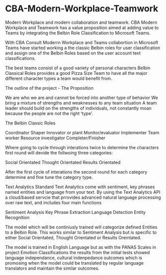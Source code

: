 # CBA-Modern-Workplace-Teamwork
Modern Workplace and modern collaboration and teamwork. CBA Modern Workplace and Teamwork has a value proposition aimed at adding value to Teams by integrating the Belbin Role Classification to Microsoft Teams.

With CBA Consult Moderrn Workplace and Teams collabortion in Microsoft Teams have started working a the classic Belbin roles for user classification and assign one of the Belbin Roles based on the user account text classifications.

The best teams consist of a good variety of personal characters Belbin Classical Roles provides a good Pizza Size Team to have all the major different character types a team would benefit from.

The outline of the project - The Proposition

We are who we are and cannot be forced into another type of behavior
We bring a mixture of strengths and weaknesses to any team situation
A team leader should build on the strengths of individuals, not constantly moan because the people are not the right ‘type’.

The Belbin Classic Roles

Coordinator
Shaper
Innovator or plant
Monitor/evaluator
Implementer
Team worker
Resource investigator
Completer/Finisher

Where going to cycle through interations twice to determine the characters first round will devide the follwoing three categories:

Social Orientated
Thought Orientated
Results Orientated

After the first cycle of interations the second round for each category determine and fine tune the category type.

Text Analytics
Standard Text Analytics come with sentiment, key phrases named entities and language from your text. By using the Text Analytics API a cloud/based servcie that prrovides advanced natural language processing over raw text, and includes four main functions

Sentiment Analysis
Key Phrase Extraction
Language Detection
Entity Recognition

The model which will be continiusly trained will categorize defined Entities to a Belbin Role. This works similar to Sentiment Analysis but is specific to either Social Orientated, Thought Orientated or Results Oreintated.

The model is trained in English Language but as with the PANAS Scales in project Emotion Classifications the results from the initial tests showed language independance, cultural indenpedance outcomes which is promosing when the model could be translated by regular language translators and maintain the similar outcomes.


